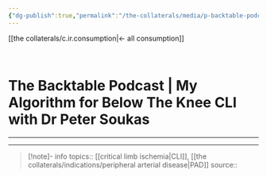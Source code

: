 ```yaml
---
{"dg-publish":true,"permalink":"/the-collaterals/media/p-backtable-podcast-0336-my-algorithm-for-below-the-knee-cli-with-dr-peter-soukas/","title":"My Algorithm for Below The Knee CLI with Dr Peter Soukas"}
---
```



[[the collaterals/c.ir.consumption\|← all consumption]]

<br>

# The Backtable Podcast | My Algorithm for Below The Knee CLI with Dr Peter Soukas
---







---

> [!note]- info
> topics:: [[critical limb ischemia\|CLI]], [[the collaterals/indications/peripheral arterial disease\|PAD]]
> source:: 



